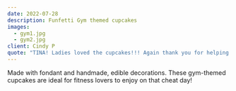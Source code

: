 ```yaml
---
date: 2022-07-28
description: Funfetti Gym themed cupcakes
images:
  - gym1.jpg
  - gym2.jpg
client: Cindy P
quote: "TINA! Ladies loved the cupcakes!!! Again thank you for helping me make my friend’s birthday extra special! "
---
```


Made with fondant and handmade, edible decorations. These gym-themed cupcakes are ideal for fitness lovers to enjoy on that cheat day!
